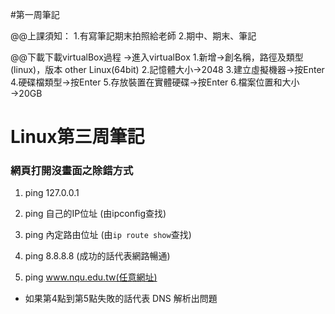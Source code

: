 #第一周筆記

@@上課須知：
  1.有寫筆記期末拍照給老師
  2.期中、期末、筆記
 
 @@下載下載virtualBox過程
    →進入virtualBox
      1.新增→創名稱，路徑及類型(linux)，版本 other Linux(64bit)
      2.記憶體大小→2048
      3.建立虛擬機器→按Enter
      4.硬碟檔類型→按Enter
      5.存放裝置在實體硬碟→按Enter
      6.檔案位置和大小→20GB
 
 # Linux第三周筆記

### 網頁打開沒畫面之除錯方式

1. ping 127.0.0.1

2. ping 自己的IP位址 (由ipconfig查找)

3. ping 內定路由位址 (由`ip route show`查找)

4. ping 8.8.8.8 (成功的話代表網路暢通)

5. ping www.nqu.edu.tw(任意網址)

* 如果第4點到第5點失敗的話代表 DNS 解析出問題

